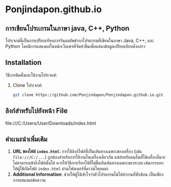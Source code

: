 # Ponjindapon.github.io

## การเขียนโปรเเกรมในภาษา java, C++, Python 
โปรเจกต์นี้เป็นการเปรียบเทียบการรันผลลัพธ์จากโปรแกรมที่เขียนในภาษา Java, C++, และ Python โดยมีการแสดงผลในหน้าเว็บเพจที่จัดทำขึ้นเพื่อแสดงข้อมูลเปรียบเทียบดังกล่าว

## Installation
วิธีการติดตั้งและใช้งานโปรเจกต์:
1. Clone โปรเจกต์:
   ```bash
   git clone https://github.com/Ponjindapon/Ponjindapon.github.io.git

## ลิงก์สำหรับไปยังหน้า File
file:///C:/Users/User/Downloads/index.html

## คำเเนะนำเพิ่มเติม
1. **URL ของไฟล์ `index.html`**: การใช้ลิงก์ไฟล์ที่เป็นเส้นทางเฉพาะของเครื่อง (เช่น `file:///C:/...`) ถูกต้องสำหรับการใช้งานในเครื่องเดียวกัน แต่สำหรับคนอื่นที่ใช้เครื่องอื่นจะไม่สามารถเข้าถึงไฟล์นั้นได้ ควรให้วิธีการเรียกใช้ที่ไม่ขึ้นกับเส้นทางเฉพาะของระบบ เช่นการบอกให้ผู้ใช้เปิดไฟล์ `index.html` ผ่านโฟลเดอร์ที่ดาวน์โหลดมา
2. **Additional Information**: ช่วยให้ผู้ใช้เข้าใจว่าตัวโปรแกรมไม่ได้ทำงานที่ซับซ้อน เป็นเพียงการแสดงผลข้อความ
